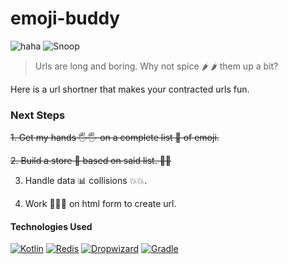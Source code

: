 # emoji-buddy
![haha](https://forthebadge.com/images/badges/60-percent-of-the-time-works-every-time.svg)
![Snoop](https://forthebadge.com/images/badges/certified-snoop-lion.svg)
> Urls are long and boring. Why not spice 🌶️ 🌶️ them up a bit?

Here is a url shortner that makes your contracted urls fun.


### Next Steps

~~1. Get my hands 🖐️🖐️ on a complete list 📔 of emoji.~~

~~2. Build a store 🏪 based on said list. ☝🏽~~

3. Handle data 📊 collisions 💥💥.

4. Work  👩🏽‍💻 on html form to create url.

#### Technologies Used

[![Kotlin](https://img.shields.io/badge/built%20with-kotlin-blue.svg?longCache=true&style=flat-square)](https://kotlinlang.org/)
[![Redis](https://img.shields.io/badge/storage%20by-redis-red.svg?longCache=true&style=flat-square)](https://redis.io/)
[![Dropwizard](https://img.shields.io/badge/API%20framework-dropwizard-yellow.svg?longCache=true&style=flat-square)](https://www.dropwizard.io/)
[![Gradle](https://img.shields.io/badge/build%20tool-gradle-green.svg?longCache=true&style=flat-square)](https://gradle.org/)
